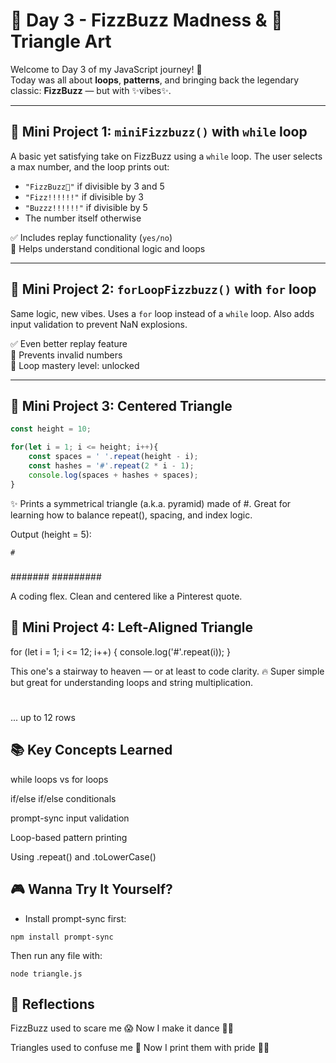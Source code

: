 # 🚀 Day 3 - FizzBuzz Madness & 🔺 Triangle Art

Welcome to Day 3 of my JavaScript journey! 🎉  
Today was all about **loops**, **patterns**, and bringing back the legendary classic: **FizzBuzz** — but with ✨vibes✨.

---

## 🔁 Mini Project 1: `miniFizzbuzz()` with `while` loop

A basic yet satisfying take on FizzBuzz using a `while` loop. The user selects a max number, and the loop prints out:

- `"FizzBuzz🎉"` if divisible by 3 and 5  
- `"Fizz!!!!!!"` if divisible by 3  
- `"Buzzz!!!!!!"` if divisible by 5  
- The number itself otherwise

✅ Includes replay functionality (`yes/no`)  
🧠 Helps understand conditional logic and loops

---

## 🔁 Mini Project 2: `forLoopFizzbuzz()` with `for` loop

Same logic, new vibes. Uses a `for` loop instead of a `while` loop. Also adds input validation to prevent NaN explosions.  

✅ Even better replay feature  
🚫 Prevents invalid numbers  
🎯 Loop mastery level: unlocked

---

## 🔺 Mini Project 3: Centered Triangle

```js
const height = 10;

for(let i = 1; i <= height; i++){
    const spaces = ' '.repeat(height - i);
    const hashes = '#'.repeat(2 * i - 1);
    console.log(spaces + hashes + spaces);
}

```
✨ Prints a symmetrical triangle (a.k.a. pyramid) made of #.
Great for learning how to balance repeat(), spacing, and index logic.

Output (height = 5):

    #    
   ###   
  #####  
 ####### 
#########

A coding flex. Clean and centered like a Pinterest quote.

## 🧱 Mini Project 4: Left-Aligned Triangle

for (let i = 1; i <= 12; i++) {
    console.log('#'.repeat(i));
}

This one's a stairway to heaven — or at least to code clarity.
🔥 Super simple but great for understanding loops and string multiplication.


#
##
###
####
#####
... up to 12 rows


## 📚 Key Concepts Learned

while loops vs for loops

if/else if/else conditionals

prompt-sync input validation

Loop-based pattern printing

Using .repeat() and .toLowerCase()

## 🎮 Wanna Try It Yourself?

- Install prompt-sync first:

```
npm install prompt-sync

```

Then run any file with:

```
node triangle.js
```

## 💭 Reflections
FizzBuzz used to scare me 😱
Now I make it dance 💃🏽

Triangles used to confuse me 🔺
Now I print them with pride ✍🏽